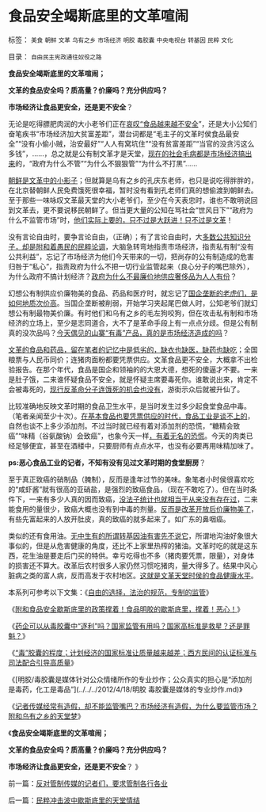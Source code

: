 # 食品安全竭斯底里的文革喧闹

标签： `美食` `朝鲜` `文革` `乌有之乡` `市场经济` `明胶` `毒胶囊` `中央电视台` `转基因` `民粹` `文化` 

目录： `自由民主宪政通往奴役之路`

**食品安全竭斯底里的文革喧闹；**

**文革的食品安全吗？质高量？价廉吗？充分供应吗？**

**市场经济让食品更安全，还是更不安全**？

无论是吃得膘肥肉润的大小老爷们正在[哀叹“食品越来越不安全](../../../2011/6/10/极度恐慌!水，空气，可口可乐……有毒？.md)”，还是大小公知们奋笔疾书“市场经济加大贫富差距”，潜台词都是“毛主子的文革时侯食品最安全”“没有小偷小贼，治安最好”“人人有窝坑住”“没有贫富差距”“当官的没贪污这么多钱”，……，总之就是公有制文革才是天堂，[现在的社会毛病都是市场经济搞出来](../../../2011/6/9/极度恐慌：监管让食品越来越不安全.md)的，“政府为什么不管”“为什么不狠狠管”“为什么不打黑”……

[朝鲜是文革中的小影子](../../../2009/6/3/朝鲜是个天堂，衣食住行减肥死都免费.md)；但就算是乌有之乡的孔庆东老师，也只是说吃得胖胖的，在北京替朝鲜人民免费饿死很幸福，暂时没有看到孔老师们真的想偷渡到朝鲜去。至于那些一味咏叹文革最天堂的大小老爷们，至少在今天表忠时，谁也不敢明说回到文革去，更不要说移民朝鲜了。但当更大量的公知在骂社会“世风日下”“政府为什么不监管市场”时，[他们实际上要的，只不过是大跃进！只不过是文革](../../../2012/4/9/文革为什么难以避免而且必须疯狂？.md)！

没有言论自由时，要争言论自由，（正确）；有了言论自由时，大[多数公共知识分子，却是附和着愚民的民粹论调](../../../2012/3/30/国产公知普遍愚昧，仅有“改变”的共识；.md)，大脑急转弯地指责市场经济，指责私有制“没有公共利益”，忘记了市场经济为他们今天带来的一切，把尚存的公有制造成的危害归咎于“私心”，指责政府为什么不把一切行业监管起来（良心分子的嘴巴除外），为什么政府不搞计划经济？[政府为什么不最廉价地供应奢侈品为人人有份](../../../2011/6/11/消费者不能保护自已吗？监管必不可少吗？.md)？

幻想公有制供应价廉物美的食品、药品和医疗时，就忘记了[国企垄断的老虎们，是如何地质次价高](../../../2010/9/25/国企垄断的房老虎会价廉物美吗？.md)。当国企垄断被削弱，开始学习夹起尾巴做人时，公知老爷们就幻想公有制最物美价廉。有时他们和乌有之乡的毛左狗咬狗，但在攻击私有制和市场经济的立场上，至少是志同道合，大不了是革命手段上有一点点分歧。但是公有制真的没次品吗？[今天偶见的山寨“有毒”产品，真的是市场经济造成的吗](../../../2010/2/1/三聚氰胺事件反思公有制.md)？

[文革的食品和药品，留在笔者的记忆中是低劣的，缺衣也缺医，缺药也缺吃](../../../2009/8/4/免费减肥的苏联人民非常有钱.md)；全国粮票与人民币同价；连猪肉面粉都要凭票供应。文革食品更不安全，大概拿不出检验报告。在那个年代，食品是国企和领袖的的大恩大德，想死的傻逼才不要。一来是肚子饿，二来谁怀疑食品不安全，就是怀疑主席要毒死你。谁敢说出来，肯定不会被毒死的，[现行反革命分子连饿死的机会也没有](../../../2012/4/9/被残杀的亲人，被灭绝的人性.md)，游街示众后就被升仙了。

比较准确地反映文革时期的食品卫生水平，是当时发生过多少起食堂食品中毒。（笔者亲闻至少十次）。[在基本食品也要凭票供应的时代，食品工业是谈不上的](../../../2011/6/11/监管越严,越是质次价高.md)，自然也谈不上多少添加剂。不过当时就已经有着对添加剂的恐慌，“糖精会致癌”“味精（谷氨酸钠）会致癌”，也象今天一样[，有着无名的恐慌](../../../2011/6/11/消费者不能保护自已吗？监管必不可少吗？.md)。今天的肉类已经足够便宜，甚至在酒楼中，只要厨师有点点水平，也没有必要再用味精加味了。

**ps:恶心食品工业的记者，不知有没有见过文革时期的食堂厨房**？

至于真正致癌的硝制品（腌制），反而是逢年过节的美味。象笔者小时侯很喜欢吃的“咸虾酱”就有很高的亚硝盐，是强烈的致癌食品，（现在不敢吃了）。但在当时条件下，一来有多少人真的因而致癌，[没法子统计也就相当于从来没有存在过](../../../2011/6/18/食品安全无端恐慌是社会最大危机.md)，二来能食用的量很少，致癌大概也没有到中毒的剂量。[反而是改革开放后价廉物美了](../../../2011/6/18/食品安全有成本，不可以无限索求.md)，有些先富起来的人放开肚皮，真的致癌的就多起来了。如广东的鼻咽癌。

类似的还有食用油。[无中生有的所谓转基因油有害先不说它](../../../2011/6/13/转基因禁入侵犯了消费者的人权.md)，所谓地沟油好象很大事似的，但是从危害健康的角度，还比不上家里热榨的猪油。文革时吃的就是这东西，花生油是要走后门买的特供。幸亏吃得也不多（猪肉要凭票，限量），对身体的损害还不算大。改革后农村很多人家仍然习惯吃猪肉，量大得多了。结果中风心脏病之类的富人病，反而高发于农村地区。[这就是文革天堂时侯的食品健康水平](../../../2011/6/13/食品安全道德化的竭斯底里.md)。

本系列可参考以下文集：《[自由的选择，法治的规范，专制的监管](../../../2011/7/16/自由的选择，法治的规范，专制的监管.md)》

《[附和食品安全歇斯底里的政策撑着！食品明胶的歇斯底里，撑着！恶心！](../../../2012/4/10/附和食品安全歇斯底里的民粹，撑着！恶心！.md)》

《[药企可以从毒胶囊中“逐利”吗？国家监管有用吗？国家高标准是救星？还是罪魁？](../../../2012/4/18/药企可以从毒胶囊中“逐利”吗？.md)》

《[“毒”胶囊的程度；计划经济的国家标准让质量越来越差；西方民间的认证标准与司法配合引导高质量](../../../2012/4/18/药企可以从毒胶囊中“逐利”吗？.md)》

《[明胶/毒胶囊是媒体针对公众情绪所作的专业炒作；公众真实的担心是“添加剂是毒药，化工是毒品”](../../../2012/4/18/明胶 毒胶囊是媒体的专业炒作.md)》

《[记者传媒经常有造假，却不能监管嘴巴？市场经济有造假，为什么要监管市场？附和乌有之乡的天堂梦](../../../2012/4/19/反对管制传媒的记者们，要求管制各行各业.md)》

《**食品安全竭斯底里的文革喧闹；**

**文革的食品安全吗？质高量？价廉吗？充分供应吗？**

**市场经济让食品更安全，还是更不安全**？ 》



前一篇：[反对管制传媒的记者们，要求管制各行各业](../../../2012/4/19/反对管制传媒的记者们，要求管制各行各业.md)

后一篇：[民粹冲击波中歇斯底里的天堂情结](../../../2012/4/19/民粹冲击波中歇斯底里的天堂情结.md)